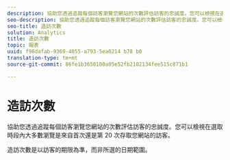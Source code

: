 ```yaml
---
description: 協助您透過追蹤每個訪客瀏覽您網站的次數評估訪客的忠誠度。您可以檢視在選取時段內大多數瀏覽是來自首次還是第 20 次存取您網站的訪客。
seo-description: 協助您透過追蹤每個訪客瀏覽您網站的次數評估訪客的忠誠度。您可以檢視在選取時段內大多數瀏覽是來自首次還是第 20 次存取您網站的訪客。
seo-title: 造訪次數
solution: Analytics
title: 造訪次數
topic: 報表
uuid: f98dafab-9369-4055-a793-5ea0214 b78 b0
translation-type: tm+mt
source-git-commit: 86fe1b3650100a05e52fb2102134fee515c871b1

---
```



# 造訪次數

協助您透過追蹤每個訪客瀏覽您網站的次數評估訪客的忠誠度。您可以檢視在選取時段內大多數瀏覽是來自首次還是第 20 次存取您網站的訪客。

造訪次數是以訪客的期限為準，而非所選的日期範圍。
